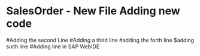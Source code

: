 # SalesOrder - New File Adding new code
#Adding the second Line
#Adding a third line
#adding the forth line
$adding sixth line
#Adding line in SAP WebIDE
